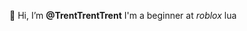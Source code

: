👋 Hi, I’m **@TrentTrentTrent**
I'm a beginner at *roblox* lua
<!---
TrentTrentTrent/TrentTrentTrent is a ✨ special ✨ repository because its `README.md` (this file) appears on your GitHub profile.
You can click the Preview link to take a look at your changes.
--->
